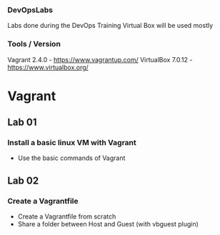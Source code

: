### DevOpsLabs
Labs done during the DevOps Training
Virtual Box will be used mostly

### Tools / Version
Vagrant 2.4.0 - https://www.vagrantup.com/
VirtualBox 7.0.12 - https://www.virtualbox.org/

# Vagrant
## Lab 01
### Install a basic linux VM with Vagrant
* Use the basic commands of Vagrant

## Lab 02
### Create a Vagrantfile
* Create a Vagrantfile from scratch
* Share a folder between Host and Guest (with vbguest plugin)
